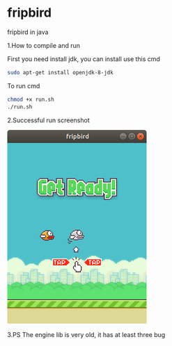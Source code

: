 # fripbird
fripbird in java

1.How to compile and run

First you need install jdk, you can install use this cmd 
```Bash 
sudo apt-get install openjdk-8-jdk 
``` 
  
To run cmd  
```Bash
chmod +x run.sh
./run.sh 
```
  
2.Successful run screenshot

![Screenshot](./doc/Screenshot.png)

3.PS
The engine lib is very old, it has at least three bug
